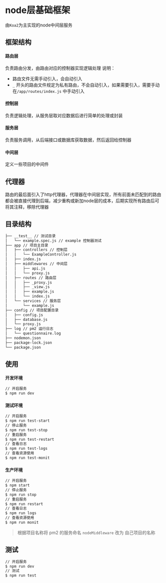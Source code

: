 # node层基础框架
由`Koa2`为主实现的node中间层服务

## 框架结构
#### 路由层
负责路由分发，由路由对应的控制器实现逻辑处理
说明：
- 路由文件无需手动引入，会自动引入
- `_` 开头的路由文件规定为私有路由，不会自动引入，如果需要引入，需要手动在`/app/routes/index.js` 中手动引入

#### 控制层
负责逻辑处理，从服务层取对应数据后进行简单的处理或封装

#### 服务层
负责服务调用，从后端接口或数据库获取数据，然后返回给控制器

#### 中间层
定义一些项目的中间件

## 代理器
路由的最后面引入了http代理器，代理器在中间层实现，所有前面未匹配到的路由都会被直接代理到后端，减少重构或新加node层的成本，后期实现所有路由后可将其注释，移除代理器

## 目录结构
```txt
├── __test__ // 测试目录
│   └── example.spec.js // example 控制器测试
├── app // 项目主目录
│   ├── controllers // 控制层
│   │   └── ExampleController.js
│   ├── index.js
│   ├── middlewares // 中间层
│   │   ├── api.js
│   │   └── proxy.js
│   ├── routes // 路由层
│   │   ├── _proxy.js
│   │   ├── _view.js
│   │   ├── example.js
│   │   └── index.js
│   └── services // 服务层
│       └── example.js
├── config // 项目配置目录
│   ├── config.js
│   ├── database.js
│   └── proxy.js
├── log // pm2 运行日志
│   └── questionnaire.log
├── nodemon.json
├── package-lock.json
└── package.json
```

## 使用
#### 开发环境
```bash
// 开启服务
$ npm run dev
```
#### 测试环境
```bash
// 开启服务
$ npm run test-start
// 停止服务
$ npm run test-stop
// 重启服务
$ npm run test-restart
// 查看日志
$ npm run test-logs
// 查看资源使用
$ npm run test-monit
```

#### 生产环境
```bash
// 开启服务
$ npm start
// 停止服务
$ npm run stop
// 重启服务
$ npm run restart
// 查看日志
$ npm run logs
// 查看资源使用
$ npm run monit
```
> 根据项目名称将 pm2 的服务命名 `nodeMiddleware` 改为 自己项目的名称

## 测试
```bash
// 开启服务
$ npm run dev
// 测试
$ npm run test
```